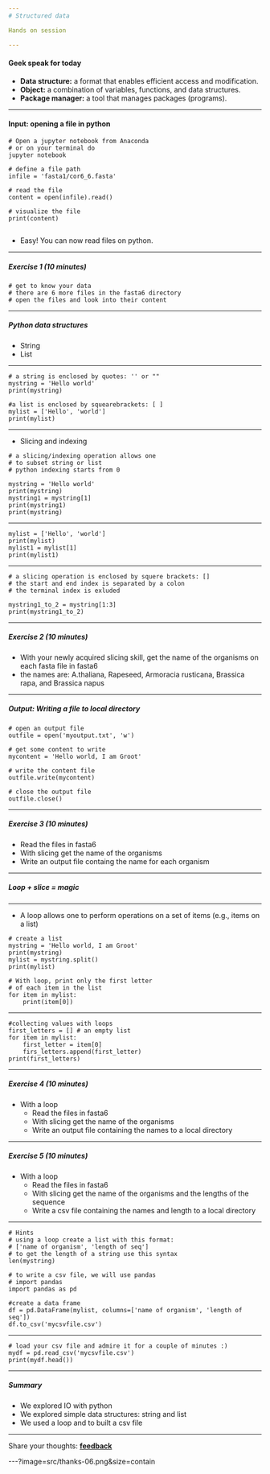 ```yaml
---
# Structured data

Hands on session

---
```

####  Geek speak for today
- **Data structure:**  a format that enables efficient access and modification.
- **Object:** a combination of variables, functions, and data structures.
- **Package manager:** a tool that manages packages (programs).


---
#### Input: opening a file in python

```
# Open a jupyter notebook from Anaconda
# or on your terminal do
jupyter notebook

# define a file path
infile = 'fasta1/cor6_6.fasta'

# read the file
content = open(infile).read()

# visualize the file
print(content)


```

- Easy! You can now read files on python.

---
##### Exercise 1 (10 minutes)

```
# get to know your data
# there are 6 more files in the fasta6 directory
# open the files and look into their content

```

---
##### Python data structures

* String
* List

---
```
# a string is enclosed by quotes: '' or ""
mystring = 'Hello world'
print(mystring)

#a list is enclosed by squearebrackets: [ ]
mylist = ['Hello', 'world']
print(mylist)

```

---
* Slicing and indexing

```
# a slicing/indexing operation allows one 
# to subset string or list
# python indexing starts from 0

mystring = 'Hello world'
print(mystring)
mystring1 = mystring[1]
print(mystring1)
print(mystring)
```
---
```
mylist = ['Hello', 'world']
print(mylist)
mylist1 = mylist[1]
print(mylist1)
```
---
```
# a slicing operation is enclosed by squere brackets: []
# the start and end index is separated by a colon
# the terminal index is exluded

mystring1_to_2 = mystring[1:3]
print(mystring1_to_2)
```
---
##### Exercise 2 (10 minutes)
- With your newly acquired slicing skill, get the name of the organisms on each fasta file in fasta6
- the names are: A.thaliana, Rapeseed, Armoracia rusticana, Brassica rapa, and Brassica napus


---
##### Output: Writing a file to local directory

```
# open an output file
outfile = open('myoutput.txt', 'w')

# get some content to write
mycontent = 'Hello world, I am Groot'

# write the content file 
outfile.write(mycontent)

# close the output file
outfile.close()
```


---
##### Exercise 3 (10 minutes)
- Read the files in fasta6
- With slicing get the name of the organisms
- Write an output file containg the name for each organism


---
##### Loop + slice = magic 


---
- A loop allows one to perform operations on a set of items 
(e.g., items on a list) 

```
# create a list
mystring = 'Hello world, I am Groot'
print(mystring)
mylist = mystring.split()
print(mylist)

# With loop, print only the first letter 
# of each item in the list
for item in mylist:
	print(item[0])
```

---
```
#collecting values with loops
first_letters = [] # an empty list
for item in mylist:
	first_letter = item[0]
	firs_letters.append(first_letter)
print(first_letters)

```


---
##### Exercise 4 (10 minutes)
- With a loop
	- Read the files in fasta6
	- With slicing get the name of the organisms
	- Write an output file containing the names to a local directory


---
##### Exercise 5 (10 minutes)
- With a loop
	- Read the files in fasta6
	- With slicing get the name of the organisms and the lengths of the sequence
	- Write a csv file containing the names and length to a local directory

---
```
# Hints
# using a loop create a list with this format:
# ['name of organism', 'length of seq']
# to get the length of a string use this syntax
len(mystring)

# to write a csv file, we will use pandas 
# import pandas 
import pandas as pd

#create a data frame
df = pd.DataFrame(mylist, columns=['name of organism', 'length of seq'])
df.to_csv('mycsvfile.csv')
```
---
```
# load your csv file and admire it for a couple of minutes :)
mydf = pd.read_csv('mycsvfile.csv')
print(mydf.head())

```

---
##### Summary
- We explored IO with python
- We explored simple data structures: string and list
- We used a loop and to built a csv file

---
Share your thoughts: [**feedback**](https://docs.google.com/forms/d/e/1FAIpQLSf3Q05NBO8jELU_6uLeobsRcvbNUBpwPRU3OPivHoukbDZmlQ/viewform)

---?image=src/thanks-06.png&size=contain



